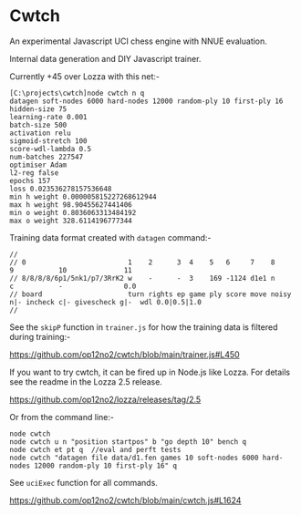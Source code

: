 # Cwtch

An experimental Javascript UCI chess engine with NNUE evaluation.

Internal data generation and DIY Javascript trainer.

Currently +45 over Lozza with this net:-

```
[C:\projects\cwtch]node cwtch n q
datagen soft-nodes 6000 hard-nodes 12000 random-ply 10 first-ply 16                                                                                
hidden-size 75                                                                                                                                     
learning-rate 0.001                                                                                                                                
batch-size 500                                                                                                                                     
activation relu                                                                                                                                    
sigmoid-stretch 100                                                                                                                                
score-wdl-lambda 0.5                                                                                                                               
num-batches 227547                                                                                                                                 
optimiser Adam                                                                                                                                     
l2-reg false                                                                                                                                       
epochs 157                                                                                                                                         
loss 0.023536278157536648                                                                                                                          
min h weight 0.000005815227268612944                                                                                                               
max h weight 98.90455627441406                                                                                                                     
min o weight 0.8036063313484192                                                                                                                    
max o weight 328.6114196777344
```

Training data format created with ```datagen``` command:-

```
//
// 0                         1    2      3  4    5   6     7    8         9           10              11
// 8/8/8/8/6p1/5nk1/p7/3RrK2 w    -      -  3    169 -1124 d1e1 n         c           -               0.0
// board                     turn rights ep game ply score move noisy n|- incheck c|- givescheck g|-  wdl 0.0|0.5|1.0
//
```

See the ```skipP``` function in ```trainer.js``` for how the training data is filtered during training:-


https://github.com/op12no2/cwtch/blob/main/trainer.js#L450

If you want to try cwtch, it can be fired up in Node.js like Lozza. For details see the readme in the Lozza 2.5 release.

https://github.com/op12no2/lozza/releases/tag/2.5

Or from the command line:-

```
node cwtch
node cwtch u n "position startpos" b "go depth 10" bench q
node cwtch et pt q  //eval and perft tests
node cwtch "datagen file data/d1.fen games 10 soft-nodes 6000 hard-nodes 12000 random-ply 10 first-ply 16" q
```

See ```uciExec``` function for all commands.

https://github.com/op12no2/cwtch/blob/main/cwtch.js#L1624

